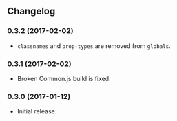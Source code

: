 ## Changelog

### 0.3.2 (2017-02-02)

- `classnames` and `prop-types` are removed from `globals`.

### 0.3.1 (2017-02-02)

- Broken Common.js build is fixed.

### 0.3.0 (2017-01-12)

- Initial release.
